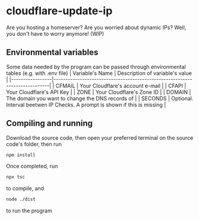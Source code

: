 # cloudflare-update-ip
Are you hosting a homeserver? Are you worried about dynamic IPs? Well, you don't have to worry anymore!
(WIP)

## Environmental variables
Some data needed by the program can be passed through environmental tables (e.g. with .env file)
| Variable's Name | Description of variable's value                                            |
|-----------------|----------------------------------------------------------------------------|
| CFMAIL          | Your Cloudflare's account e-mail                                            |
| CFAPI           | Your Cloudflare's API Key                                                   |
| ZONE            | Your Cloudflare's Zone ID                                                   |
| DOMAIN          | The domain you want to change the DNS records of                           |
| SECONDS         | Optional. Interval beetwen IP Checks. A prompt is shown if this is missing |


## Compiling and running
Download the source code, then open your preferred terminal on the source code's folder, then run
```bash
npm install
```

Once completed, run
```bash
npx tsc
```
to compile, and
```bash
node ./dist
```
to run the program
